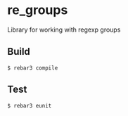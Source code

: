 re_groups
=====

Library for working with regexp groups

Build
-----

    $ rebar3 compile

Test
-----

    $ rebar3 eunit
